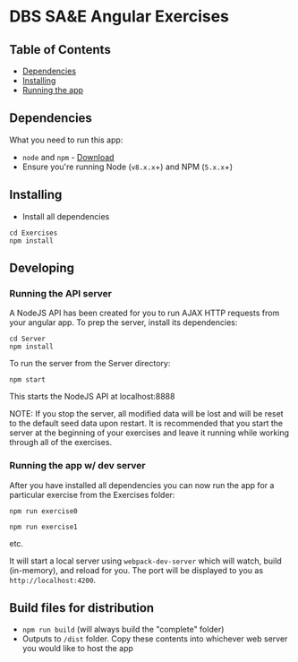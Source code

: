 # DBS SA&E Angular Exercises

## Table of Contents

* [Dependencies](#dependencies)
* [Installing](#installing)
* [Running the app](#running-the-app)

## Dependencies

What you need to run this app:
* `node` and `npm` - [Download](https://nodejs.org/en/)
* Ensure you're running Node (`v8.x.x`+) and NPM (`5.x.x`+)

## Installing

* Install all dependencies
```
cd Exercises
npm install
```

## Developing

### Running the API server
A NodeJS API has been created for you to run AJAX HTTP requests from your angular app. To prep the server, install its dependencies:
```
cd Server
npm install
```

To run the server from the Server directory:
```
npm start
```
This starts the NodeJS API at localhost:8888

NOTE: If you stop the server, all modified data will be lost and will be reset to the default seed data upon restart. It is recommended that you start
the server at the beginning of your exercises and leave it running while working through all of the exercises.

### Running the app w/ dev server

After you have installed all dependencies you can now run the app for a particular exercise from the Exercises folder:
```
npm run exercise0
```
```
npm run exercise1
```
etc.

It will start a local server using `webpack-dev-server` which will watch, build (in-memory), and reload for you. The port will be displayed to you as `http://localhost:4200`. 

## Build files for distribution

* `npm run build` (will always build the "complete" folder)
* Outputs to `/dist` folder. Copy these contents into whichever web server you would like to host the app
